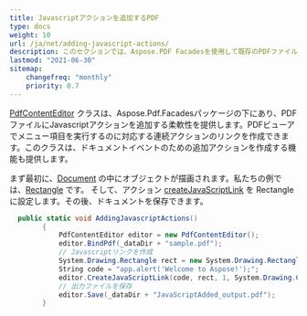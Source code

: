 ```yaml
---
title: Javascriptアクションを追加するPDF
type: docs
weight: 10
url: /ja/net/adding-javascript-actions/
description: このセクションでは、Aspose.PDF Facadesを使用して既存のPDFファイルにJavascriptアクションを追加する方法を説明します。
lastmod: "2021-06-30"
sitemap:
    changefreq: "monthly"
    priority: 0.7
---
```


[PdfContentEditor](https://reference.aspose.com/pdf/net/aspose.pdf.facades/PdfContentEditor) クラスは、Aspose.Pdf.Facadesパッケージの下にあり、PDFファイルにJavascriptアクションを追加する柔軟性を提供します。PDFビューアでメニュー項目を実行するのに対応する連続アクションのリンクを作成できます。このクラスは、ドキュメントイベントのための追加アクションを作成する機能も提供します。

まず最初に、[Document](https://reference.aspose.com/pdf/net/aspose.pdf/document) の中にオブジェクトが描画されます。私たちの例では、[Rectangle](https://reference.aspose.com/pdf/net/aspose.pdf.drawing/rectangle) です。 そして、アクション [createJavaScriptLink](https://reference.aspose.com/pdf/net/aspose.pdf.facades/pdfcontenteditor/methods/createjavascriptlink) を Rectangle に設定します。その後、ドキュメントを保存できます。

```csharp
  public static void AddingJavascriptActions()
        {
            PdfContentEditor editor = new PdfContentEditor();
            editor.BindPdf(_dataDir + "sample.pdf");
            // Javascriptリンクを作成
            System.Drawing.Rectangle rect = new System.Drawing.Rectangle(50, 750, 50, 50);
            String code = "app.alert('Welcome to Aspose!');";
            editor.CreateJavaScriptLink(code, rect, 1, System.Drawing.Color.Green);
            // 出力ファイルを保存
            editor.Save(_dataDir + "JavaScriptAdded_output.pdf");
        }
```